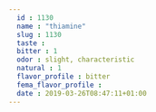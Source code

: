 ```yaml
---
  id : 1130
  name : "thiamine"
  slug : 1130
  taste : 
  bitter : 1
  odor : slight, characteristic
  natural : 1
  flavor_profile : bitter
  fema_flavor_profile : 
  date : 2019-03-26T08:47:11+01:00
---
```



